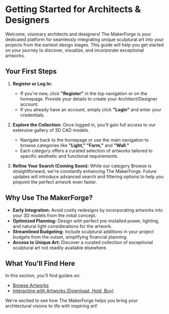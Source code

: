 # Getting Started for Architects & Designers

Welcome, visionary architects and designers! The MakerForge is your dedicated platform for seamlessly integrating unique sculptural art into your projects from the earliest design stages. This guide will help you get started on your journey to discover, visualize, and incorporate exceptional artworks.

## Your First Steps

1.  **Register or Log In:**
    * If you're new, click **"Register"** in the top navigation or on the homepage. Provide your details to create your Architect/Designer account.
    * If you already have an account, simply click **"Login"** and enter your credentials.

2.  **Explore the Collection:**
    Once logged in, you'll gain full access to our extensive gallery of 3D CAD models.
    * Navigate back to the homepage or use the main navigation to browse categories like **"Light," "Form,"** and **"Wall."**
    * Each category offers a curated selection of artworks tailored to specific aesthetic and functional requirements.

3.  **Refine Your Search (Coming Soon):**
    While our category Browse is straightforward, we're constantly enhancing The MakerForge. Future updates will introduce advanced search and filtering options to help you pinpoint the perfect artwork even faster.

## Why Use The MakerForge?

* **Early Integration:** Avoid costly redesigns by incorporating artworks into your 3D models from the initial concept.
* **Optimized Planning:** Design with perfect pre-installed power, lighting, and natural light considerations for the artwork.
* **Streamlined Budgeting:** Include sculptural additions in your project budgets from the outset, simplifying financial planning.
* **Access to Unique Art:** Discover a curated collection of exceptional sculptural art not readily available elsewhere.

## What You'll Find Here

In this section, you'll find guides on:
* [Browse Artworks](architects/browse.md)
* [Interacting with Artworks (Download, Hold, Buy)](architects/interacting.md)

We're excited to see how The MakerForge helps you bring your architectural visions to life with inspiring art!